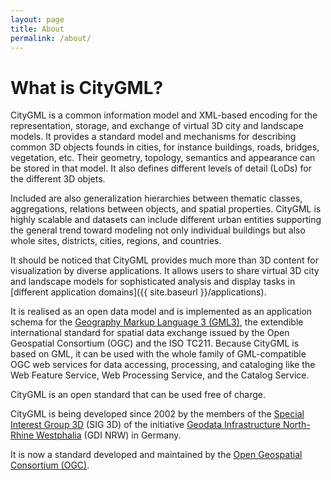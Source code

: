 ```yaml
---
layout: page
title: About
permalink: /about/
---
```


# What is CityGML?

CityGML is a common information model and XML-based encoding for the representation, storage, and exchange of virtual 3D city and landscape models. 
It provides a standard model and mechanisms for describing common 3D objects founds in cities, for instance buildings, roads, bridges, vegetation, etc.
Their geometry, topology, semantics and appearance can be stored in that model.
It also defines different levels of detail (LoDs) for the different 3D objets.

<!-- <div class="row">
  <div class="col-sm-6 hidden-xs nopadding"><img class="img-responsive" src="{{ "/img/leiden2.png" | prepend: site.baseurl }}"></div>
  <div class="col-sm-6 hidden-xs nopadding"><img class="img-responsive" src="{{ "/img/CityGML-LODs.png" | prepend: site.baseurl }}"></div>
</div>
 -->
Included are also generalization hierarchies between thematic classes, aggregations, relations between objects, and spatial properties. 
CityGML is highly scalable and datasets can include different urban entities supporting the general trend toward modeling not only individual buildings but also whole sites, districts, cities, regions, and countries.

It should be noticed that CityGML provides much more than 3D content for visualization by diverse applications. 
It allows users to share virtual 3D city and landscape models for sophisticated analysis and display tasks in [different application domains]({{ site.baseurl }}/applications).

<!-- CityGML has been implemented in many software solutions and is in use in many projects around the world. In National Spatial Data Infrastructure programs in the Netherlands, Germany, France, Malaysia, Abu Dhabi and other countries, CityGML provides an important platform for the transition from 2D to 3D data. It also plays an important role in bridging Urban Information Models with Building Information Models (BIM) to improve interoperability among information systems used in the design, construction, ownership and operation of buildings and capital projects. -->

It is realised as an open data model and is implemented as an application schema for the [Geography Markup Language 3 (GML3)](https://en.wikipedia.org/wiki/Geography_Markup_Language), the extendible international standard for spatial data exchange issued by the Open Geospatial Consortium (OGC) and the ISO TC211. 
Because CityGML is based on GML, it can be used with the whole family of GML-compatible OGC web services for data accessing, processing, and cataloging like the Web Feature Service, Web Processing Service, and the Catalog Service. 

CityGML is an open standard that can be used free of charge.


<!-- # Background -->

<!-- In recent years, most virtual 3D city models have been realised as purely graphical or geometrical models, neglecting the semantic and topological aspects. Thus, these models could almost only be used for visualization purposes but not for thematic queries, analysis tasks, or spatial data mining. Since the limited reusability of models inhibits the broader use of 3D city models, a more general modeling approach had to be taken in order to satisfy the information needs of the various application fields. -->

CityGML is being developed since 2002 by the members of the [Special Interest Group 3D](http://www.ikg.uni-bonn.de/sig3d) (SIG 3D) of the initiative [Geodata Infrastructure North-Rhine Westphalia](http://www.gdi-nrw.org/) (GDI NRW) in Germany. 

It is now a standard developed and maintained by the [Open Geospatial Consortium (OGC)](http://www.opengeospatial.org).

<!-- The SIG 3D is an open group consisting of more than 70 companies, municipalities, and research institutions working on the development and commercial exploitation of interoperable 3D models and geovisualization. 
 -->

<!-- The aim of the development of CityGML is to reach a common definition of the basic entities, attributes, and relations that can be shared over different applications. This is especially important with respect to the cost-effective sustainable maintenance of 3D city models, allowing to sell the same data to customers from different application fields. The targeted application areas explicitly include city planning, architectural design, touristic and leisure activities, environmental simulation, mobile telecommunication, disaster management, homeland security, vehicle and pedestrian navigation, and training simulators. -->

<!-- To provide (only some) names of bodies working on and supporting CityGML: municipalities of Berlin, Hamburg, Cologne, Dsseldorf, Recklinghausen, Leverkusen; British Ordnance Survey, State Mapping Agency of North-Rhine Westphalia; companies T-Mobile, Rheinmetall Defence Electronics, Snowflake, CPA Geo-Information, GIStec, 3D Geo; research institutions: Universities of Bonn, Potsdam, Dortmund, Applied Sciences Stuttgart; Research Centre Karlsruhe, Fraunhofer Institute for Graphics Research. -->
